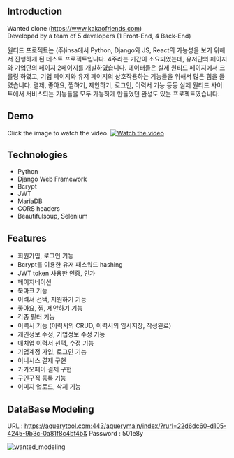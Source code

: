 ## Introduction
Wanted clone (https://www.kakaofriends.com)<br>
Developed by a team of 5 developers (1 Front-End, 4 Back-End)<br>

원티드 프로젝트는 (주)insa에서 Python, Django와 JS, React의 가능성을 보기 위해서 진행하게 된 테스트 프로젝트입니다. 
4주라는 기간이 소요되었는데, 유저단의 페이지와 기업단의 페이지 2페이지를 개발하였습니다. 
데이터들은 실제 원티드 페이지에서 크롤링 하였고, 기업 페이지와 유저 페이지의 상호작용하는 기능들을 위해서 많은 힘을 들였습니다. 
결제, 좋아요, 찜하기, 제안하기, 로그인, 이력서 기능 등등 실제 원티드 사이트에서 서비스되는 기능들을 모두 가능하게 만들었던 완성도 있는 프로젝트였습니다.


## Demo
Click the image to watch the video.
[![Watch the video](https://images.velog.io/images/zoeyul/post/291068fa-4a37-400e-899c-d67c3e98d551/Screen%20Shot%202020-07-06%20at%204.46.30%20PM.png)](https://www.youtube.com/watch?v=pEO4IskmrhE&t=22s)

## Technologies
- Python
- Django Web Framework
- Bcrypt
- JWT
- MariaDB
- CORS headers
- Beautifulsoup, Selenium

## Features
- 회원가입, 로그인 기능
- Bcrypt를 이용한 유저 패스워드 hashing
- JWT token 사용한 인증, 인가
- 페이지네이션
- 북마크 기능
- 이력서 선택, 지원하기 기능
- 좋아요, 찜, 제안하기 기능
- 각종 필터 기능
- 이력서 기능 (이력서의 CRUD, 이력서의 임시저장, 작성완료)
- 개인정보 수정, 기업정보 수정 기능
- 매치업 이력서 선택, 수정 기능
- 기업계정 가입, 로그인 기능
- 이니시스 결제 구현
- 카카오페이 결제 구현
- 구인구직 등록 기능
- 이미지 업로드, 삭제 기능

## DataBase Modeling
URL : https://aquerytool.com:443/aquerymain/index/?rurl=22d6dc60-d105-4245-9b3c-0a81f8c4bf4b&
Password : 501e8y

![wanted_modeling](https://user-images.githubusercontent.com/56547148/86570229-8d0ce700-bfaa-11ea-84d5-104d9c43b463.png)
